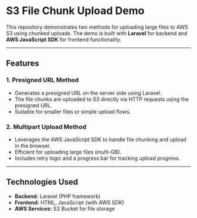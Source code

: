 # S3 File Chunk Upload Demo

This repository demonstrates two methods for uploading large files to AWS S3 using chunked uploads. The demo is built with **Laravel** for backend and **AWS JavaScript SDK** for frontend functionality.

---

## Features

### 1. Presigned URL Method
- Generates a presigned URL on the server side using Laravel.
- The file chunks are uploaded to S3 directly via HTTP requests using the presigned URL.
- Suitable for smaller files or simple upload flows.

### 2. Multipart Upload Method
- Leverages the AWS JavaScript SDK to handle file chunking and upload in the browser.
- Efficient for uploading large files (multi-GB).
- Includes retry logic and a progress bar for tracking upload progress.

---

## Technologies Used
- **Backend:** Laravel (PHP framework)
- **Frontend:** HTML, JavaScript (with AWS SDK)
- **AWS Services:** S3 Bucket for file storage
